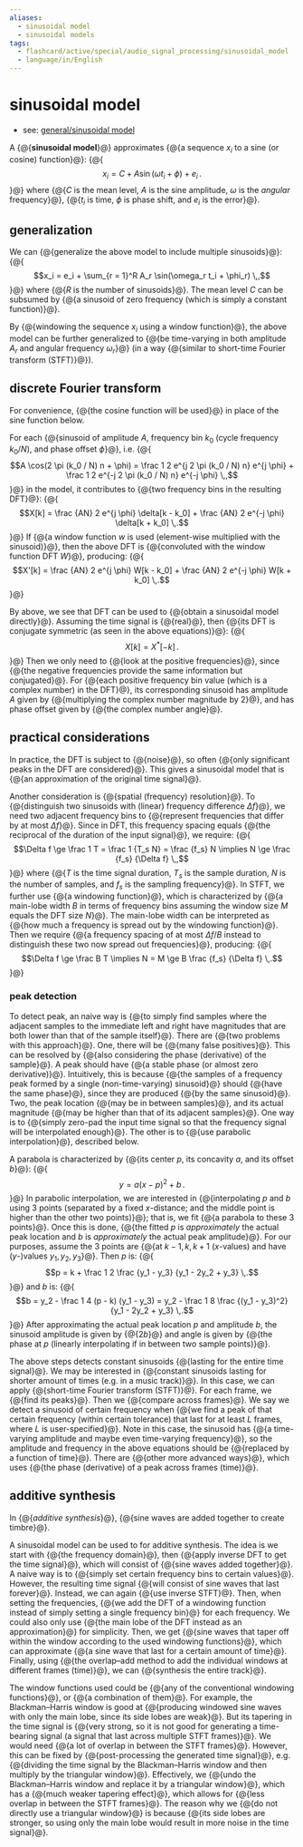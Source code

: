 ```yaml
---
aliases:
  - sinusoidal model
  - sinusoidal models
tags:
  - flashcard/active/special/audio_signal_processing/sinusoidal_model
  - language/in/English
---
```


# sinusoidal model

- see: [general/sinusoidal model](../../general/sinusoidal%20model.md)

A {@{__sinusoidal model__}@} approximates {@{a sequence $x_i$ to a sine \(or cosine\) function}@}: {@{$$x_i = C + A \sin(\omega t_i + \phi) + e_i \,.$$}@} where {@{$C$ is the mean level, $A$ is the sine amplitude, $\omega$ is the _angular_ frequency}@}, {@{$t_i$ is time, $\phi$ is phase shift, and $e_i$ is the error}@}. <!--SR:!2026-07-23,301,337!2026-07-30,308,337!2026-04-16,207,317!2025-10-23,32,297!2025-10-17,24,367-->

## generalization

We can {@{generalize the above model to include multiple sinusoids}@}: {@{$$x_i = e_i + \sum_{r = 1}^R A_r \sin(\omega_r t_i + \phi_r) \,,$$}@} where {@{$R$ is the number of sinusoids}@}. The mean level $C$ can be subsumed by {@{a sinusoid of zero frequency \(which is simply a constant function\)}@}. <!--SR:!2026-05-20,250,337!2026-07-30,308,337!2026-07-27,305,337!2026-07-03,286,337-->

By {@{windowing the sequence $x_i$ using a window function}@}, the above model can be further generalized to {@{be time-varying in both amplitude $A_r$ and angular frequency $\omega_r$}@} \(in a way {@{similar to short-time Fourier transform \(STFT\)}@}\). <!--SR:!2026-07-25,304,337!2026-04-27,214,317!2025-09-23,5,354-->

## discrete Fourier transform

For convenience, {@{the cosine function will be used}@} in place of the sine function below. <!--SR:!2026-06-23,278,337-->

For each {@{sinusoid of amplitude $A$, frequency bin $k_0$ \(cycle frequency $k_0 / N$\), and phase offset $\phi$}@}, i.e. {@{$$A \cos(2 \pi (k_0 / N) n + \phi) = \frac 1 2 e^{j 2 \pi (k_0 / N) n} e^{j \phi} + \frac 1 2 e^{-j 2 \pi (k_0 / N) n} e^{-j \phi} \,,$$}@} in the model, it contributes to {@{two frequency bins in the resulting DFT}@}: {@{$$X[k] = \frac {AN} 2 e^{j \phi} \delta[k - k_0] + \frac {AN} 2 e^{-j \phi} \delta[k + k_0] \,.$$}@} If {@{a window function $w$ is used \(element-wise multiplied with the sinusoid\)}@}, then the above DFT is {@{convoluted with the window function DFT $W$}@}, producing: {@{$$X'[k] = \frac {AN} 2 e^{j \phi} W[k - k_0] + \frac {AN} 2 e^{-j \phi} W[k + k_0] \,.$$}@} <!--SR:!2026-05-21,251,337!2026-04-27,214,317!2026-07-04,287,337!2026-06-06,264,337!2026-07-31,309,337!2026-01-20,140,297!2025-10-08,20,362-->

By above, we see that DFT can be used to {@{obtain a sinusoidal model directly}@}. Assuming the time signal is {@{real}@}, then {@{its DFT is conjugate symmetric \(as seen in the above equations\)}@}: {@{$$X[k] = X^*[-k] \,.$$}@} Then we only need to {@{look at the positive frequencies}@}, since {@{the negative frequencies provide the same information but conjugated}@}. For {@{each positive frequency bin value \(which is a complex number\) in the DFT}@}, its corresponding sinusoid has amplitude $A$ given by {@{multiplying the complex number magnitude by 2}@}, and has phase offset given by {@{the complex number angle}@}. <!--SR:!2026-07-26,304,337!2026-06-13,269,337!2026-07-03,286,337!2026-07-09,291,337!2026-07-28,306,337!2026-07-10,292,337!2026-06-08,265,337!2026-06-28,282,337!2026-07-04,287,337-->

## practical considerations

In practice, the DFT is subject to {@{noise}@}, so often {@{only significant peaks in the DFT are considered}@}. This gives a sinusoidal model that is {@{an approximation of the original time signal}@}. <!--SR:!2026-07-29,307,337!2026-07-26,304,337!2026-05-21,251,337-->

Another consideration is {@{spatial \(frequency\) resolution}@}. To {@{distinguish two sinusoids with \(linear\) frequency difference $\Delta f$}@}, we need two adjacent frequency bins to {@{represent frequencies that differ by at most $\Delta f$}@}. Since in DFT, this frequency spacing equals {@{the reciprocal of the duration of the input signal}@}, we require: {@{$$\Delta f \ge \frac 1 T = \frac 1 {T_s N} = \frac {f_s} N \implies N \ge \frac {f_s} {\Delta f} \,,$$}@} where {@{$T$ is the time signal duration, $T_s$ is the sample duration, $N$ is the number of samples, and $f_s$ is the sampling frequency}@}. In STFT, we further use {@{a windowing function}@}, which is characterized by {@{a main-lobe width $B$ in terms of frequency bins assuming the window size $M$ equals the DFT size $N$}@}. The main-lobe width can be interpreted as {@{how much a frequency is spread out by the windowing function}@}. Then we require {@{a frequency spacing of at most $\Delta f / B$ instead to distinguish these two now spread out frequencies}@}, producing: {@{$$\Delta f \ge \frac B T \implies N = M \ge B \frac {f_s} {\Delta f} \,.$$}@} <!--SR:!2026-07-26,305,337!2026-06-22,277,337!2026-06-17,273,337!2026-03-19,188,317!2026-07-28,306,337!2026-05-27,256,337!2026-07-24,302,337!2026-07-24,302,337!2026-05-21,251,337!2026-07-29,307,337!2026-03-29,194,317-->

### peak detection

To detect peak, an naive way is {@{to simply find samples where the adjacent samples to the immediate left and right have magnitudes that are both lower than that of the sample itself}@}. There are {@{two problems with this approach}@}. One, there will be {@{many false positives}@}. This can be resolved by {@{also considering the phase \(derivative\) of the sample}@}. A peak should have {@{a stable phase \(or almost zero derivative\)}@}. Intuitively, this is because {@{the samples of a frequency peak formed by a single \(non-time-varying\) sinusoid}@} should {@{have the same phase}@}, since they are produced {@{by the same sinusoid}@}. Two, the peak location {@{may be in between samples}@}, and its actual magnitude {@{may be higher than that of its adjacent samples}@}. One way is to {@{simply zero-pad the input time signal so that the frequency signal will be interpolated enough}@}. The other is to {@{use parabolic interpolation}@}, described below. <!--SR:!2026-06-04,261,330!2026-07-21,300,337!2026-05-28,256,337!2026-06-23,278,337!2026-07-10,292,337!2026-04-12,204,317!2026-07-10,292,337!2026-05-21,251,337!2026-06-28,282,337!2026-06-22,277,337!2025-10-16,23,367!2025-10-18,25,367-->

A parabola is characterized by {@{its center $p$, its concavity $a$, and its offset $b$}@}: {@{$$y = a(x - p)^2 + b \,.$$}@} In parabolic interpolation, we are interested in {@{interpolating $p$ and $b$ using 3 points \(separated by a fixed $x$-distance; and the middle point is higher than the other two points\)}@}; that is, we fit {@{a parabola to these 3 points}@}. Once this is done, {@{the fitted $p$ is _approximately_ the actual peak location and $b$ is _approximately_ the actual peak amplitude}@}. For our purposes, assume the 3 points are {@{at $k - 1, k, k + 1$ \(_x_-values\) and have \(_y_-\)values $y_1, y_2, y_3$}@}. Then $p$ is: {@{$$p = k + \frac 1 2 \frac {y_1 - y_3} {y_1 - 2y_2 + y_3} \,.$$}@} and $b$ is: {@{$$b = y_2 - \frac 1 4 (p - k) (y_1 - y_3) = y_2 - \frac 1 8 \frac {(y_1 - y_3)^2} {y_1 - 2y_2 + y_3} \,.$$}@} After approximating the actual peak location $p$ and amplitude $b$, the sinusoid amplitude is given by {@{$2b$}@} and angle is given by {@{the phase at $p$ \(linearly interpolating if in between two sample points\)}@}. <!--SR:!2026-06-04,262,337!2026-01-12,134,297!2026-06-09,266,337!2026-06-05,263,337!2026-05-27,256,337!2026-01-31,148,297!2026-04-15,206,317!2026-02-27,151,257!2026-07-25,303,337!2026-05-31,259,337-->

The above steps detects constant sinusoids {@{lasting for the entire time signal}@}. We may be interested in {@{constant sinusoids lasting for shorter amount of times \(e.g. in a music track\)}@}. In this case, we can apply {@{short-time Fourier transform \(STFT\)}@}. For each frame, we {@{find its peaks}@}. Then we {@{compare across frames}@}. We say we detect a sinusoid of certain frequency when {@{we find a peak of that certain frequency \(within certain tolerance\) that last for at least $L$ frames, where $L$ is user-specified}@}. Note in this case, the sinusoid has {@{a time-varying amplitude and maybe even time-varying frequency}@}, so the amplitude and frequency in the above equations should be {@{replaced by a function of time}@}. There are {@{other more advanced ways}@}, which uses {@{the phase \(derivative\) of a peak across frames \(time\)}@}. <!--SR:!2026-07-31,309,337!2026-05-30,258,337!2026-07-31,309,337!2026-07-20,299,337!2026-07-05,285,330!2026-07-03,286,337!2026-07-22,300,337!2026-05-27,256,337!2026-05-29,257,337!2026-06-01,260,337-->

## additive synthesis

In {@{_additive synthesis_}@}, {@{sine waves are added together to create timbre}@}. <!--SR:!2026-07-10,292,337!2026-06-23,278,337-->

A sinusoidal model can be used to for additive synthesis. The idea is we start with {@{the frequency domain}@}, then {@{apply inverse DFT to get the time signal}@}, which will consist of {@{sine waves added together}@}. A naive way is to {@{simply set certain frequency bins to certain values}@}. However, the resulting time signal {@{will consist of sine waves that last forever}@}. Instead, we can again {@{use inverse STFT}@}. Then, when setting the frequencies, {@{we add the DFT of a windowing function instead of simply setting a single frequency bin}@} for each frequency. We could also only use {@{the main lobe of the DFT instead as an approximation}@} for simplicity. Then, we get {@{sine waves that taper off within the window according to the used windowing functions}@}, which can approximate {@{a sine wave that last for a certain amount of time}@}. Finally, using {@{the overlap–add method to add the individual windows at different frames \(time\)}@}, we can {@{synthesis the entire track}@}. <!--SR:!2026-07-09,291,337!2026-05-26,255,337!2026-07-23,301,337!2026-03-21,188,317!2026-07-22,300,337!2026-05-21,251,337!2026-07-30,308,337!2026-05-06,237,330!2026-05-26,255,337!2026-07-04,287,337!2026-06-28,282,337!2026-06-06,264,337-->

The window functions used could be {@{any of the conventional windowing functions}@}, or {@{a combination of them}@}. For example, the Blackman–Harris window is good at {@{producing windowed sine waves with only the main lobe, since its side lobes are weak}@}. But its tapering in the time signal is {@{very strong, so it is not good for generating a time-bearing signal \(a signal that last across multiple STFT frames\)}@}. We would need {@{a lot of overlap in between the STFT frames}@}. However, this can be fixed by {@{post-processing the generated time signal}@}, e.g. {@{dividing the time signal by the Blackman–Harris window and then multiply by the triangular window}@}. Effectively, we {@{undo the Blackman–Harris window and replace it by a triangular window}@}, which has a {@{much weaker tapering effect}@}, which allows for {@{less overlap in between the STFT frames}@}. The reason why we {@{do not directly use a triangular window}@} is because {@{its side lobes are stronger, so using only the main lobe would result in more noise in the time signal}@}. <!--SR:!2026-05-19,249,337!2026-07-28,306,337!2026-06-14,270,337!2026-07-29,307,337!2026-07-27,305,337!2026-06-05,263,337!2026-07-25,303,337!2026-06-28,282,337!2026-07-24,303,337!2026-06-09,265,330!2026-05-26,255,337!2026-07-03,286,337-->
